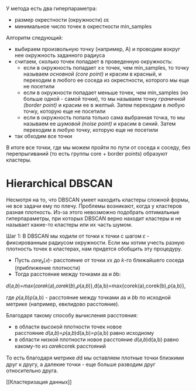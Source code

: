 У метода есть два гиперпараметра:

- размер окрестности (окружности) 𝜀ε
- минимальное число точек в окрестности min_samples


Алгоритм следующий:

- выбираем произвольную точку (например, А) и проводим вокруг нее окружность заданного радиуса
- считаем, сколько точек попадает в проведенную окружность:
    - если в окружность попадает ≥≥ точек, чем min_samples, то точку называем _основной (core point)_ и красим в красный, и переходим в любого ее соседа из окрестности, которого мы еще не посетили
    - если в окружности попадает меньше точек, чем min_samples (но больше одной - самой точки), то мы называем точку _граничной (border point)_ и красим ее в желтый. Затем переходим в любую точку, которую еще не посетили
    - если в окружность попала только сама выбранная точка, то мы называем ее _шумовой (noise point)_ и красим в синий. Затем переходим в любую точку, которую еще не посетили
- так обходим все точки

В итоге все точки, где мы можем пройти по пути от соседа к соседу, без перепрыгиваний (то есть группы core + border points) образуют кластеры.



# **Hierarchical DBSCAN**

Несмотря на то, что DBSCAN умеет находить кластеры сложной формы, не все задачи ему по плечу. Проблемы возникают, когда у кластеров разная плотность. Из-за этого невозможно подобрать оптимальные гиперпараметры, при которых DBSCAN верно находит кластеры и не называет какие-то кластеры или их часть шумом.

Шаг 1: В DBSCAN мы ходили от точки к точки с шагом 𝜀 - фиксированным радиусом окружности. Если мы хотим учесть разную плотность точек в кластерах, нам придется обобщить эту процедуру.

- Пусть $𝑐𝑜𝑟𝑒_𝑘(𝑥)$- расстояние от точки 𝑥x до 𝑘-го ближайшего соседа (приближение плотности)
- Тогда расстояние между точками 𝑎a и 𝑏b:

𝑑(𝑎,𝑏)=𝑚𝑎𝑥{𝑐𝑜𝑟𝑒𝑘(𝑎),𝑐𝑜𝑟𝑒𝑘(𝑏),𝜌(𝑎,𝑏)},d(a,b)=max{corek​(a),corek​(b),ρ(a,b)},

где 𝜌(𝑎,𝑏)ρ(a,b) - расстояние между точками 𝑎a и 𝑏b по исходной метрике (например, евклидово расстояние).

Благодаря такому способу вычисления расстояния:

- в области высокой плотности точек новое расстояние 𝑑(𝑎,𝑏)=𝜌(𝑎,𝑏)d(a,b)=ρ(a,b) равно исходному
- в области низкой плотности новое расстояние 𝑑(𝑎,𝑏)d(a,b) равно какому-то из 𝑐𝑜𝑟𝑒𝑘corek​ расстояний

То есть благодаря метрике 𝑑d мы оставляем плотные точки близкими друг к другу, а далекие точки - еще больше разводим друг относительно друга.

[[Кластеризация данных]]